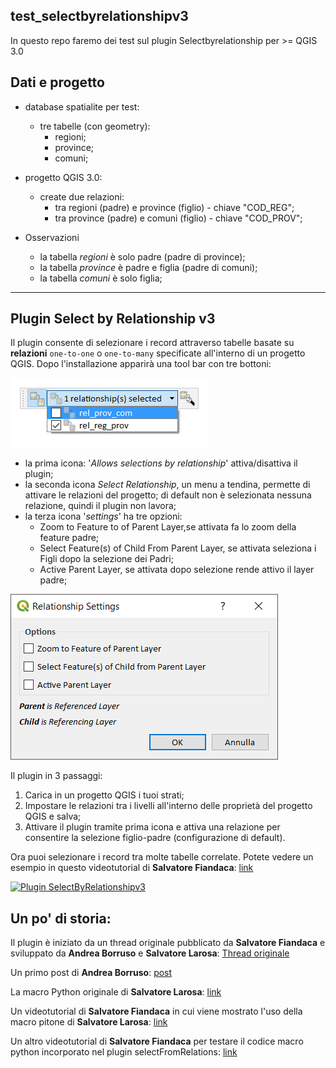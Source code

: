 ## test_selectbyrelationshipv3

In questo repo faremo dei test sul plugin Selectbyrelationship per >= QGIS 3.0

## Dati e progetto

* database spatialite per test:
    * tre tabelle (con geometry):
        * regioni;
        * province;
        * comuni;

* progetto QGIS 3.0:
    * create due relazioni:
        * tra regioni (padre) e province (figlio) - chiave "COD_REG";
        * tra province (padre) e comuni (figlio) - chiave "COD_PROV";

* Osservazioni
    * la tabella _regioni_ è solo padre (padre di province);
    * la tabella _province_ è padre e figlia (padre di comuni);
    * la tabella _comuni_ è solo figlia;

---

## Plugin Select by Relationship v3

Il plugin consente di selezionare i record attraverso tabelle basate su **relazioni** `one-to-one` o `one-to-many` specificate all'interno di un progetto QGIS.
Dopo l'installazione apparirà una tool bar con tre bottoni:

<img src="/images/icone_p2.png">

* la prima icona: '_Allows selections by relationship_' attiva/disattiva il plugin;
* la seconda icona _Select Relationship_, un menu a tendina, permette di attivare le relazioni del progetto; di default non è selezionata nessuna relazione, quindi il plugin non lavora;
* la terza icona '_settings_' ha tre opzioni:
    * Zoom to Feature to of Parent Layer,se attivata fa lo zoom della feature padre;
    * Select Feature(s) of Child From Parent Layer, se attivata seleziona i Figli dopo la selezione dei Padri;
    * Active Parent Layer, se attivata dopo selezione rende attivo il layer padre;

<img src="/images/icona_settings2.png">

 Il plugin in 3 passaggi:
1. Carica in un progetto QGIS i tuoi strati;
2. Impostare le relazioni tra i livelli all'interno delle proprietà del progetto QGIS e salva;
3. Attivare il plugin tramite prima icona e attiva una relazione per consentire la selezione figlio-padre (configurazione di default).

Ora puoi selezionare i record tra molte tabelle correlate.
Potete vedere un esempio in questo videotutorial di **Salvatore Fiandaca**: [link](https://youtu.be/EGfFCOfAS5E)

[![Plugin SelectByRelationshipv3](https://img.youtube.com/vi/EGfFCOfAS5E/0.jpg)](https://youtu.be/EGfFCOfAS5E "SelectByRelationshipv3")



## Un po' di storia:

Il plugin è iniziato da un thread originale pubblicato da **Salvatore Fiandaca** e sviluppato da **Andrea Borruso** e **Salvatore Larosa**: [Thread originale](http://osgeo-org.1560.x6.nabble.com/QGIS-select-in-join-tabella-in-relazione-td5317093.html)

Un primo post di **Andrea Borruso**: [post](https://medium.com/tantotanto/qgis-selezionare-geometrie-da-una-tabella-di-attributi-correlata-bea37747a7e2)

La macro Python originale di **Salvatore Larosa**: [link](https://gist.github.com/slarosa/653e6d759cf0d82c2a24dcc499b094e0)

Un videotutorial di **Salvatore Fiandaca** in cui viene mostrato l'uso della macro pitone di **Salvatore Larosa**: [link](https://www.youtube.com/watch?v=PRDftcPWNg8)

Un altro videotutorial di **Salvatore Fiandaca** per testare il codice macro python incorporato nel plugin selectFromRelations: [link](https://www.youtube.com/watch?v=4lXRnsMO-qI)